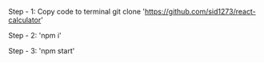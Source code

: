 
Step - 1: 
Copy code to terminal
git clone 'https://github.com/sid1273/react-calculator'

Step - 2:
'npm i'

Step - 3:
'npm start'
